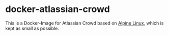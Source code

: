 # docker-atlassian-crowd

This is a Docker-Image for Atlassian Crowd based on [Alpine Linux](http://alpinelinux.org/), which is kept as small as possible.
